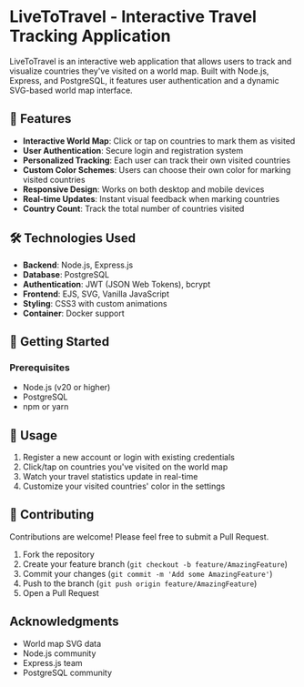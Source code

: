 # LiveToTravel - Interactive Travel Tracking Application

LiveToTravel is an interactive web application that allows users to track and visualize countries they've visited on a world map. Built with Node.js, Express, and PostgreSQL, it features user authentication and a dynamic SVG-based world map interface.

## 🌟 Features

- **Interactive World Map**: Click or tap on countries to mark them as visited
- **User Authentication**: Secure login and registration system
- **Personalized Tracking**: Each user can track their own visited countries
- **Custom Color Schemes**: Users can choose their own color for marking visited countries
- **Responsive Design**: Works on both desktop and mobile devices
- **Real-time Updates**: Instant visual feedback when marking countries
- **Country Count**: Track the total number of countries visited

## 🛠️ Technologies Used

- **Backend**: Node.js, Express.js
- **Database**: PostgreSQL
- **Authentication**: JWT (JSON Web Tokens), bcrypt
- **Frontend**: EJS, SVG, Vanilla JavaScript
- **Styling**: CSS3 with custom animations
- **Container**: Docker support

## 🚀 Getting Started

### Prerequisites

- Node.js (v20 or higher)
- PostgreSQL
- npm or yarn

## 📱 Usage

1. Register a new account or login with existing credentials
2. Click/tap on countries you've visited on the world map
3. Watch your travel statistics update in real-time
4. Customize your visited countries' color in the settings

## 🤝 Contributing

Contributions are welcome! Please feel free to submit a Pull Request.

1. Fork the repository
2. Create your feature branch (`git checkout -b feature/AmazingFeature`)
3. Commit your changes (`git commit -m 'Add some AmazingFeature'`)
4. Push to the branch (`git push origin feature/AmazingFeature`)
5. Open a Pull Request

## Acknowledgments

- World map SVG data
- Node.js community
- Express.js team
- PostgreSQL community


